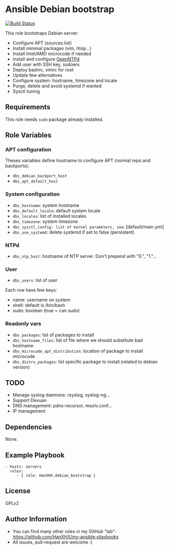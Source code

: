 Ansible Debian bootstrap
========================

[![Build Status](https://travis-ci.org/HanXHX/ansible-debian-bootstrap.svg)](https://travis-ci.org/HanXHX/ansible-debian-bootstrap)

This role bootstraps Debian server:

  - Configure APT (sources.list)
  - Install minimal packages (vim, htop...)
  - Install Intel/AMD microcode if needed
  - Install and configure [OpenNTPd](http://www.openntpd.org/)
  - Add user with SSH key, sudoers
  - Deploy bashrc, vimrc for root
  - Update few alternatives
  - Configure system: hostname, timezone and locale
  - Purge, delete and avoid systemd if wanted
  - Sysctl tuning


Requirements
------------

This role needs `sudo` package already installed.

Role Variables
--------------

### APT configuration

Theses variables define hostname to configure APT (normal repo and backports):

  - `dbs_debian_backport_host`
  - `dbs_apt_default_host`

### System configuration

  - `dbs_hostname`: system hostname
  - `dbs_default_locale`: default system locale
  - `dbs_locales`: list of installed locales 
  - `dbs_timezone`: system timezone
  - `dbs_sysctl_config: list of kernel parameters, see`: [default/main.yml]
  - `dbs_use_systemd`: delete systemd if set to false (persistent)

### NTPd

  - `dbs_ntp_host`: hostname of NTP server. Don't prepend with "0.", "1."...

### User

  - `dbs_users`: list of user

Each row have few keys:

  - name: username on system
  - shell: default is /bin/bash
  - sudo: boolean (true = can sudo)


### Readonly vars

  - `dbs_packages`: list of packages to install
  - `dbs_hostname_files`: list of file where we should substitute bad hostname
  - `dbs_microcode_apt_distribution`: location of package to install microcode
  - `dbs_distro_packages`: list specific package to install (related to debian version)

TODO
----

  - Manage syslog daemons: rsyslog, syslog-ng...
  - Support Devuan
  - DNS management: pdns-recursor, resolv.conf...
  - IP management

Dependencies
------------

None.

Example Playbook
----------------

    - hosts: servers
      roles:
         - { role: HanXHX.debian_bootstrap }

License
-------

GPLv2

Author Information
------------------

  - You can find many other roles in my GitHub "lab": https://github.com/HanXHX/my-ansible-playbooks
  - All issues, pull-request are welcome :)
